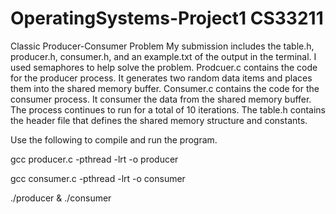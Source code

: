# OperatingSystems-Project1 CS33211
Classic Producer-Consumer Problem
My submission includes the table.h, producer.h, consumer.h, and an example.txt of the output in the terminal. I used semaphores to help solve the problem. Prodcuer.c contains the code for the producer process. It generates two random data items and places them into the shared memory buffer. Consumer.c contains the code for the consumer process. It consumer the data from the shared memory buffer. The process continues to run for a total of 10 iterations. The table.h contains the header file that defines the shared memory structure and constants. 

Use the following to compile and run the program.

gcc producer.c -pthread -lrt -o producer

gcc consumer.c -pthread -lrt -o consumer

./producer & ./consumer
